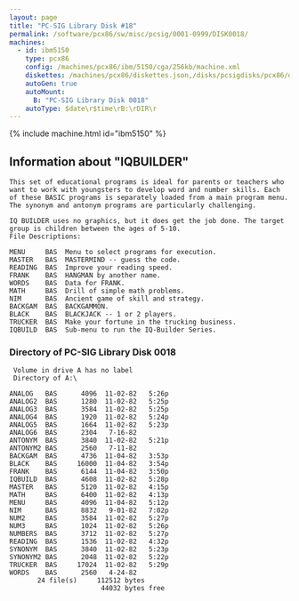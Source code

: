 ```yaml
---
layout: page
title: "PC-SIG Library Disk #18"
permalink: /software/pcx86/sw/misc/pcsig/0001-0999/DISK0018/
machines:
  - id: ibm5150
    type: pcx86
    config: /machines/pcx86/ibm/5150/cga/256kb/machine.xml
    diskettes: /machines/pcx86/diskettes.json,/disks/pcsigdisks/pcx86/diskettes.json
    autoGen: true
    autoMount:
      B: "PC-SIG Library Disk 0018"
    autoType: $date\r$time\rB:\rDIR\r
---
```


{% include machine.html id="ibm5150" %}

## Information about "IQBUILDER"

    This set of educational programs is ideal for parents or teachers who
    want to work with youngsters to develop word and number skills. Each
    of these BASIC programs is separately loaded from a main program menu.
    The synonym and antonym programs are particularly challenging.
    
    IQ BUILDER uses no graphics, but it does get the job done. The target
    group is children between the ages of 5-10.
    File Descriptions:
    
    MENU     BAS  Menu to select programs for execution.
    MASTER   BAS  MASTERMIND -- guess the code.
    READING  BAS  Improve your reading speed.
    FRANK    BAS  HANGMAN by another name.
    WORDS    BAS  Data for FRANK.
    MATH     BAS  Drill of simple math problems.
    NIM      BAS  Ancient game of skill and strategy.
    BACKGAM  BAS  BACKGAMMON.
    BLACK    BAS  BLACKJACK -- 1 or 2 players.
    TRUCKER  BAS  Make your fortune in the trucking business.
    IQBUILD  BAS  Sub-menu to run the IQ-Builder Series.

### Directory of PC-SIG Library Disk 0018

     Volume in drive A has no label
     Directory of A:\

    ANALOG   BAS      4096  11-02-82   5:26p
    ANALOG2  BAS      1280  11-02-82   5:25p
    ANALOG3  BAS      3584  11-02-82   5:25p
    ANALOG4  BAS      1920  11-02-82   5:24p
    ANALOG5  BAS      1664  11-02-82   5:23p
    ANALOG6  BAS      2304   7-16-82
    ANTONYM  BAS      3840  11-02-82   5:21p
    ANTONYM2 BAS      2560   7-11-82
    BACKGAM  BAS      4736  11-04-82   3:53p
    BLACK    BAS     16000  11-04-82   3:54p
    FRANK    BAS      6144  11-04-82   3:50p
    IQBUILD  BAS      4608  11-02-82   5:28p
    MASTER   BAS      5120  11-02-82   4:15p
    MATH     BAS      6400  11-02-82   4:13p
    MENU     BAS      4096  11-04-82   5:12p
    NIM      BAS      8832   9-01-82   7:02p
    NUM2     BAS      3584  11-02-82   5:27p
    NUM3     BAS      1024  11-02-82   5:26p
    NUMBERS  BAS      3712  11-02-82   5:27p
    READING  BAS      1536  11-02-82   4:32p
    SYNONYM  BAS      3840  11-02-82   5:23p
    SYNONYM2 BAS      2048  11-02-82   5:22p
    TRUCKER  BAS     17024  11-02-82   5:29p
    WORDS    BAS      2560   4-24-82
           24 file(s)     112512 bytes
                           44032 bytes free
